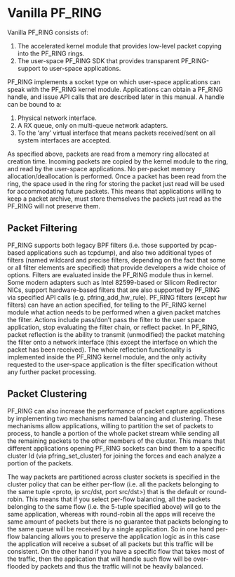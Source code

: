 # Vanilla PF_RING

Vanilla PF_RING consists of:
1. The accelerated kernel module that provides low-level packet copying into the PF_RING rings.
2. The user-space PF_RING SDK that provides transparent PF_RING-support to user-space applications.

PF_RING implements a socket type on which user-space applications can speak with the PF_RING kernel module. 
Applications can obtain a PF_RING handle, and issue API calls that are described later in this manual. 
A handle can be bound to a:
1. Physical network interface.
2. A RX queue, only on multi-queue network adapters.
3. To the ‘any’ virtual interface that means packets received/sent on all system interfaces are accepted.

As specified above, packets are read from a memory ring allocated at creation time. 
Incoming packets are copied by the kernel module to the ring, and read by the user-space applications. 
No per-packet memory allocation/deallocation is performed. Once a packet has been read from the ring, 
the space used in the ring for storing the packet just read will be used for accommodating future packets. 
This means that applications willing to keep a packet archive, must store themselves the packets just read 
as the PF_RING will not preserve them.

## Packet Filtering
PF_RING supports both legacy BPF filters (i.e. those supported by pcap-based applications such as tcpdump), 
and also two additional types of filters (named wildcard and precise filters, depending on the fact that 
some or all filter elements are specified) that provide developers a wide choice of options. 
Filters are evaluated inside the PF_RING module thus in kernel. Some modern adapters such as Intel 82599-based 
or Silicom Redirector NICs, support hardware-based filters that are also supported by PF_RING via specified 
API calls (e.g. pfring_add_hw_rule). PF_RING filters (except hw filters) can have an action specified, for 
telling to the PF_RING kernel module what action needs to be performed when a given packet matches the filter. 
Actions include pass/don’t pass the filter to the user space application, stop evaluating the filter chain, or 
reflect packet. In PF_RING, packet reflection is the ability to transmit (unmodified) the packet matching the 
filter onto a network interface (this except the interface on which the packet has been received). The whole 
reflection functionality is implemented inside the PF_RING kernel module, and the only activity requested to 
the user-space application is the filter specification without any further packet processing.

## Packet Clustering
PF_RING can also increase the performance of packet capture applications by implementing two mechanisms named 
balancing and clustering. These mechanisms allow applications, willing to partition the set of packets to 
process, to handle a portion of the whole packet stream while sending all the remaining packets to the other
members of the cluster. This means that different applications opening PF_RING sockets can bind them to a 
specific cluster Id (via pfring_set_cluster) for joining the forces and each analyze a portion of the packets.

The way packets are partitioned across cluster sockets is specified in the cluster policy that can be either 
per-flow (i.e. all the packets belonging to the same tuple <proto, ip src/dst, port src/dst>) that is the 
default or round-robin. This means that if you select per-flow balancing, all the packets belonging to the 
same flow (i.e. the 5-tuple specified above) will go to the same application, whereas with round-robin all 
the apps will receive the same amount of packets but there is no guarantee that packets belonging to the same 
queue will be received by a single application. So in one hand per-flow balancing allows you to preserve the 
application logic as in this case the application will receive a subset of all packets but this traffic will 
be consistent. On the other hand if you have a specific flow that takes most of the traffic, then the 
application that will handle such flow will be over-flooded by packets and thus the traffic will not be heavily 
balanced.

